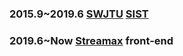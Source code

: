 ### 2015.9~2019.6  [SWJTU](https://www.swjtu.edu.cn/) [SIST](http://sist.swjtu.edu.cn/index.do?action=index)
### 2019.6~Now  [Streamax](http://www.streamax.com/) front-end